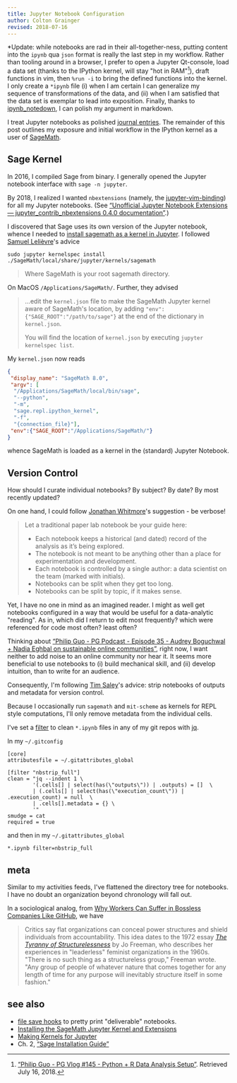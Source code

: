 ```yaml
---
title: Jupyter Notebook Configuration
author: Colton Grainger
revised: 2018-07-16
---
```


*Update: while notebooks are rad in their all-together-ness, putting content into the `ipynb` qua `json` format is really the last step in my workflow. Rather than tooling around in a browser, I prefer to open a Jupyter Qt-console, load a data set (thanks to the IPython kernel, will stay "hot in RAM"[^hot]), draft functions in vim, then `%run -i` to bring the defined functions into the kernel. I only create a `*ipynb` file (i) when I am certain I can generalize my sequence of transformations of the data, and (ii) when I am satisfied that the data set is exemplar to lead into exposition. Finally, thanks to [ipynb_notedown](https://github.com/goerz/ipynb_notedown.vim), I can polish my argument in markdown.

[^hot]: [“Philip Guo - PG Vlog #145 - Python + R Data Analysis Setup”](http://pgbovine.net/PG-Vlog-145-python-r-data-analysis-setup.htm). Retrieved July 16, 2018.

I treat Jupyter notebooks as polished [journal entries](journal-keeping). The remainder of this post outlines my exposure and initial workflow in the IPython kernel as a user of [SageMath](https://en.wikipedia.org/wiki/SageMath).

## Sage Kernel

In 2016, I compiled Sage from binary. I generally opened the Jupyter notebook interface with `sage -n jupyter`.

By 2018, I realized I wanted `nbextensions` (namely, the [jupyter-vim-binding](https://github.com/lambdalisue/jupyter-vim-binding)) for all my Jupyter notebooks. (See [“Unofficial Jupyter Notebook Extensions — jupyter_contrib_nbextensions 0.4.0 documentation”](http://jupyter-contrib-nbextensions.readthedocs.io/en/latest/).)

I discovered that Sage uses its own version of the Jupyter notebook, whence I needed to [install sagemath as a kernel in Jupyter](https://stackoverflow.com/questions/39296020/how-to-install-sagemath-kernel-in-jupyter). I followed [Samuel Lelièvre](https://stackoverflow.com/users/3827575/samuel-leli%c3%a8vre)'s advice 

```shell
sudo jupyter kernelspec install ./SageMath/local/share/jupyter/kernels/sagemath
```

> Where SageMath is your root sagemath directory.

On MacOS `/Applications/SageMath/`. Further, they advised

> ...edit the `kernel.json` file to make the SageMath Jupyter kernel aware of SageMath's location, by adding `"env":{"SAGE_ROOT":"/path/to/sage"}` at the end of the dictionary in `kernel.json`. 
>
> You will find the location of `kernel.json` by executing `jupyter kernelspec list`.

My `kernel.json` now reads

```json
{
 "display_name": "SageMath 8.0", 
 "argv": [
  "/Applications/SageMath/local/bin/sage", 
  "--python", 
  "-m", 
  "sage.repl.ipython_kernel", 
  "-f", 
  "{connection_file}"], 
 "env":{"SAGE_ROOT":"/Applications/SageMath/"}
}
```

whence SageMath is loaded as a kernel in the (standard) Jupyter Notebook.

## Version Control

How should I curate individual notebooks? By subject? By date? By most recently updated?

On one hand, I could follow [Jonathan Whitmore](https://svds.com/jupyter-notebook-best-practices-for-data-science/)'s suggestion - be verbose!

> Let a traditional paper lab notebook be your guide here:
> 
> - Each notebook keeps a historical (and dated) record of the analysis as it’s being explored.
> - The notebook is not meant to be anything other than a place for experimentation and development.
> - Each notebook is controlled by a single author: a data scientist on the team (marked with initials).
> - Notebooks can be split when they get too long.
> - Notebooks can be split by topic, if it makes sense.

Yet, I have no one in mind as an imagined reader. I might as well get notebooks
configured in a way that would be useful for a data-analytic "reading". As in,
which did I return to edit most frequently? which were referenced for code most
often? least often?

Thinking about [“Philip Guo - PG Podcast - Episode 35 - Audrey Boguchwal + Nadia Eghbal on sustainable online communities”](http://pgbovine.net/PG-Podcast-35-Audrey-Boguchwal-and-Nadia-Eghbal.htm), right now, I want neither to add noise to an online community nor hear it. It seems more beneficial to use notebooks to (i) build mechanical skill, and (ii) develop intuition, than to write for an audience.

Consequently, I'm following [Tim Saley](http://timstaley.co.uk/posts/making-git-and-jupyter-notebooks-play-nice/)'s advice: strip notebooks of outputs and metadata for version control.

Because I occasionally run `sagemath` and `mit-scheme` as kernels for REPL style computations, I'll only remove metadata from the individual cells. 

I've set a [filter](https://git-scm.com/docs/gitattributes#__code_filter_code) to clean `*.ipynb` files in any of my git repos with [jq](https://stedolan.github.io/jq/).

In my `~/.gitconfig`

```shell
[core]
attributesfile = ~/.gitattributes_global

[filter "nbstrip_full"]
clean = "jq --indent 1 \
        '(.cells[] | select(has(\"outputs\")) | .outputs) = []  \
        | (.cells[] | select(has(\"execution_count\")) | .execution_count) = null  \
        | .cells[].metadata = {} \
        '"
smudge = cat
required = true
```

and then in my `~/.gitattributes_global`

```config
*.ipynb filter=nbstrip_full
```

## meta

Similar to my activities feeds, I've flattened the directory tree for notebooks. I have no doubt an organization beyond chronology will fall out.

In a sociological analog, from [Why Workers Can Suffer in Bossless Companies Like GitHub](https://www.wired.com/2014/03/tyranny-flatness/), we have

> Critics say flat organizations can conceal power structures and shield individuals from accountability. This idea dates to the 1972 essay *[The Tyranny of Structurelessness](http://www.jofreeman.com/joreen/tyranny.htm)* by Jo Freeman, who describes her experiences in "leaderless" feminist organizations in the 1960s. "There is no such thing as a structureless group," Freeman wrote. "Any group of people of whatever nature that comes together for any length of time for any purpose will inevitably structure itself in some fashion."

## see also

- [file save hooks](http://jupyter-notebook.readthedocs.io/en/latest/extending/savehooks.html) to pretty print "deliverable" notebooks.
- [Installing the SageMath Jupyter Kernel and Extensions](http://doc.sagemath.org/html/en/reference/repl/sage/repl/ipython_kernel/install.html)
- [Making Kernels for Jupyter](http://jupyter-client.readthedocs.io/en/stable/kernels.html)
- Ch. 2, [“Sage Installation Guide”](http://doc.sagemath.org/pdf/en/installation/installation.pdf)
